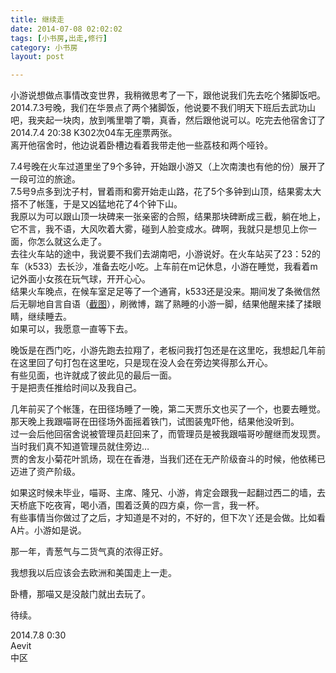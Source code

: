 ```yaml
---
title: 继续走  
date: 2014-07-08 02:02:02  
tags: [小书房,出走,修行]  
category: 小书房  
layout: post  

---
```


​小游说想做点事情改变世界，我稍微思考了一下，跟他说我们先去吃个猪脚饭吧。  
​2014.7.3号晚，我们在华景点了两个猪脚饭，他说要不我们明天下班后去武功山吧，我夹起一块肉，放到嘴里嚼了嚼，真香，然后跟他说可以。吃完去他宿舍订了2014.7.4 20:38 K302次04车无座票两张。  
离开他宿舍时，他边说着卧槽边看着我带走他一些荔枝和两个哑铃。  
<!--more-->  

​7.4号晚在火车过道里坐了9个多钟，开始跟小游又（上次南澳也有他的份）展开了一段可泣的旅途。  
7.5号9点多到沈子村，冒着雨和雾开始走山路，花了5个多钟到山顶，结果雾太大搭不了帐篷，于是又凶猛地花了4个钟下山。  
​我原以为可以跟山顶一块碑来一张亲密的合照，结果那块碑断成三截，躺在地上，它不言，我不语，大风吹着大雾，碰到人脸变成水。碑啊，我就只是想见上你一面，你怎么就这么走了。  
​去往火车站的途中，我说要不我们去湖南吧，小游说好。在火车站买了23：52的车（k533）去长沙，准备去吃小吃。上车前在m记休息，小游在睡觉，我看着m记外面小女孩在玩气球，开开心心。  
​结果火车晚点，在候车室足足等了一个通宵，k533还是没来。期间发了条微信然后无聊地自言自语（[截图](http://pan.baidu.com/s/1bnfC8NH)），刷微博，踹了熟睡的小游一脚，结果他醒来揉了揉眼睛，继续睡去。  
​如果可以，我愿意一直等下去。  

​晚饭是在西门吃，小游先跑去拉翔了，老板问我打包还是在这里吃，我想起几年前在这里回了句打包在这里吃，只是现在没人会在旁边笑得那么开心。  
​有些见面，也许就成了彼此见的最后一面。  
​于是把责任推给时间以及我自己。  

​几年前买了个帐篷，在田径场睡了一晚，第二天贾乐文也买了一个，也要去睡觉。  
那天晚上我跟喵哥在田径场外面摇着铁门，试图装鬼吓他，结果他没听到。  
过一会后他回宿舍说被管理员赶回来了，而管理员是被我跟喵哥吵醒继而发现贾。  
当时我们真不知道管理员就住旁边…  
​贾的舍友小菊花叶凯炀，现在在香港，当我们还在无产阶级奋斗的时候，他依稀已迈进了资产阶级。  

​如果这时候未毕业，喵哥、主席、隆兄、小游，肯定会跟我一起翻过西二的墙，去天桥底下吃夜宵，喝小酒，围着泛黄的四方桌，你一言，我一杯。  
​有些事情当你做过了之后，才知道是不对的，不好的，但下次丫还是会做。比如看A片。小游如是说。  

​那一年，青葱气与二货气真的浓得正好。  

​我想我以后应该会去欧洲和美国走上一走。  

​卧槽，那喵又是没敲门就出去玩了。  

​待续。  

​2014.7.8 0:30  
Aevit  
​中区